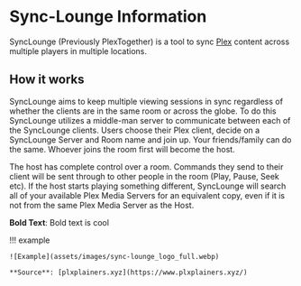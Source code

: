 # Sync-Lounge Information

SyncLounge (Previously PlexTogether) is a tool to sync [Plex](https://plex.tv) content across multiple players in multiple locations.

## How it works

SyncLounge aims to keep multiple viewing sessions in sync regardless of whether the clients are in the same room or across the globe. To do this SyncLounge utilizes a middle-man server to communicate between each of the SyncLounge clients. Users choose their Plex client, decide on a SyncLounge Server and Room name and join up. Your friends/family can do the same. Whoever joins the room first will become the host.

The host has complete control over a room. Commands they send to their client will be sent through to other people in the room (Play, Pause, Seek etc). If the host starts playing something different, SyncLounge will search all of your available Plex Media Servers for an equivalent copy, even if it is not from the same Plex Media Server as the Host.

**Bold Text**: Bold text is cool

!!! example

    ![Example](assets/images/sync-lounge_logo_full.webp)

    **Source**: [plxplainers.xyz](https://www.plxplainers.xyz/)
